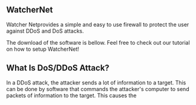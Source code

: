 ## WatcherNet
Watcher Netprovides a simple and easy to use firewall to protect the user against DDoS and DoS attacks. 

The download of the software is bellow. Feel free to check out our tutorial on how to setup WatcherNet!

## What Is DoS/DDoS Attack?

In a DDoS attack, the attacker sends a lot of information to a target. This can be done by software that commands the attacker's computer to send packets of information to the target. This causes the 
